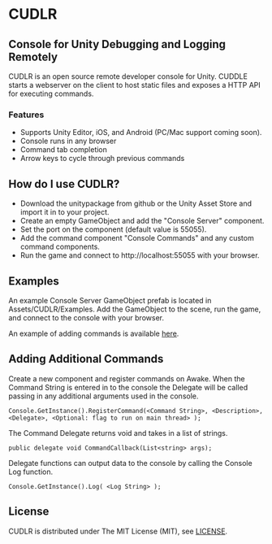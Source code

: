 CUDLR
=====

Console for Unity Debugging and Logging Remotely
----
CUDLR is an open source remote developer console for Unity. CUDDLE starts a webserver on the client to host static
files and exposes a HTTP API for executing commands.

### Features
* Supports Unity Editor, iOS, and Android (PC/Mac support coming soon).
* Console runs in any browser
* Command tab completion
* Arrow keys to cycle through previous commands

How do I use CUDLR?
----
* Download the unitypackage from github or the Unity Asset Store and import it in to your project.
* Create an empty GameObject and add the "Console Server" component.
* Set the port on the component (default value is 55055).
* Add the command component "Console Commands" and any custom command components.
* Run the game and connect to http://localhost:55055 with your browser.

Examples
----

An example Console Server GameObject prefab is located in Assets/CUDLR/Examples. Add the GameObject to the scene,
run the game, and connect to the console with your browser.

An example of adding commands is available [here](https://github.com/proletariatgames/CUDLR/blob/master/CUDLR/Scripts/GameObjectCommands.cs).

Adding Additional Commands
----

Create a new component and register commands on Awake. When the Command String is entered in to the console the
Delegate will be called passing in any additional arguments used in the console.

```
Console.GetInstance().RegisterCommand(<Command String>, <Description>, <Delegate>, <Optional: flag to run on main thread> );
```

The Command Delegate returns void and takes in a list of strings.

```
public delegate void CommandCallback(List<string> args);
```


Delegate functions can output data to the console by calling the Console Log function.

```
Console.GetInstance().Log( <Log String> );
```

License
---
CUDLR is distributed under The MIT License (MIT), see [LICENSE](https://github.com/proletariatgames/CUDLR/blob/master/LICENSE).
